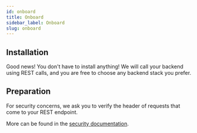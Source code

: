 ```yaml
---
id: onboard
title: Onboard
sidebar_label: Onboard
slug: onboard
---
```


## Installation

Good news! You don't have to install anything! We will call your backend using REST calls, and you are free to choose any backend stack you prefer.

## Preparation

For security concerns, we ask you to verify the header of requests that come to your REST endpoint.

More can be found in the [security documentation](security).